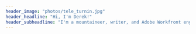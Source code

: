 ```yaml
---
header_image: "photos/tele_turnin.jpg"
header_headline: "Hi, I'm Derek!"
header_subheadline: "I'm a mountaineer, writer, and Adobe Workfront engineer living in Silverton, Colorado."
---
```

